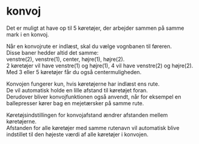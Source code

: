 # konvoj
  
Det er muligt at have op til 5 køretøjer, der arbejder sammen på samme mark i en konvoj.  
  

  
Når en konvojrute er indlæst, skal du vælge vognbanen til føreren.  
Disse baner hedder altid det samme:  
venstre(2), venstre(1), center, højre(1), højre(2).  
2 køretøjer vil have venstre(1) og højre(1), 4 vil have venstre(2) og højre(2).  
Med 3 eller 5 køretøjer får du også centermuligheden.  


  
Konvojen fungerer kun, hvis køretøjerne har indlæst ens rute.  
De vil automatisk holde en lille afstand til køretøjet foran.  
Derudover bliver konvojfunktionen også anvendt, når for eksempel en ballepresser kører bag en mejetærsker på samme rute.

  
Køretøjsindstillingen for konvojafstand ændrer afstanden mellem køretøjerne.  
Afstanden for alle køretøjer med samme rutenavn vil automatisk blive indstillet til den højeste værdi af alle køretøjer i konvojen.  


